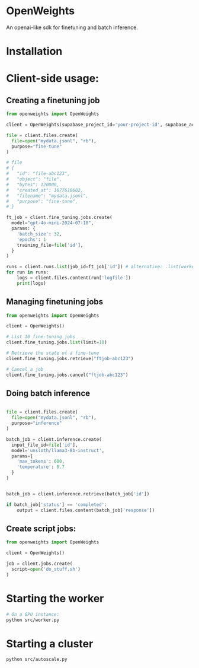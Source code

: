 # OpenWeights
An openai-like sdk for finetuning and batch inference.

# Installation


# Client-side usage:

## Creating a finetuning job

```python
from openweights import OpenWeights

client = OpenWeights(supabase_project_id='your-project-id', supabase_access_key='your-supabase-access-key')

file = client.files.create(
  file=open("mydata.jsonl", "rb"),
  purpose="fine-tune"
)

# file
# {
#   "id": "file-abc123",
#   "object": "file",
#   "bytes": 120000,
#   "created_at": 1677610602,
#   "filename": "mydata.jsonl",
#   "purpose": "fine-tune",
# }

ft_job = client.fine_tuning.jobs.create(
  model="gpt-4o-mini-2024-07-18",
  params: {
    'batch_size': 32,
    'epochs': 1
    training_file=file['id'],
  }
)

runs = client.runs.list(job_id=ft_job['id']) # alternative: .list(worker_id='...')
for run in runs:
    logs = client.files.content(run['logfile'])
    print(logs)
```


## Managing finetuning jobs

```python
from openweights import OpenWeights

client = OpenWeights()

# List 10 fine-tuning jobs
client.fine_tuning.jobs.list(limit=10)

# Retrieve the state of a fine-tune
client.fine_tuning.jobs.retrieve("ftjob-abc123")

# Cancel a job
client.fine_tuning.jobs.cancel("ftjob-abc123")
```

## Doing batch inference
```python

file = client.files.create(
  file=open("mydata.jsonl", "rb"),
  purpose="inference"
)

batch_job = client.inference.create(
  input_file_id=file['id'],
  model='unsloth/llama3-8b-instruct',
  params={
    'max_tokens': 600,
    'temperature': 0.7
  }
)


batch_job = client.inference.retrieve(batch_job['id'])

if batch_job['status'] == 'completed':
    output = client.files.content(batch_job['response'])
```

## Create script jobs:
```python
from openweights import OpenWeights

client = OpenWeights()

job = client.jobs.create(
  script=open('do_stuff.sh')
)
```

# Starting the worker

```sh
# On a GPU instance:
python src/worker.py
```

# Starting a cluster
```sh
python src/autoscale.py
```

